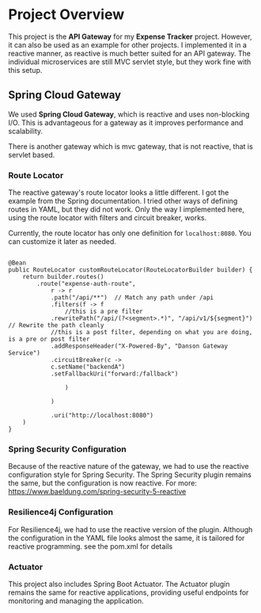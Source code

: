 # Project Overview

This project is the **API Gateway** for my **Expense Tracker** project. However, it can also be used as an example for other projects. I implemented it in a reactive manner, as reactive is much better suited for an API gateway. The individual microservices are still MVC servlet style, but they work fine with this setup.

## Spring Cloud Gateway

We used **Spring Cloud Gateway**, which is reactive and uses non-blocking I/O. This is advantageous for a gateway as it improves performance and scalability.

There is another gateway which is mvc gateway, that is not reactive, that is servlet based.

### Route Locator

The reactive gateway's route locator looks a little different. I got the example from the Spring documentation. I tried other ways of defining routes in YAML, but they did not work. Only the way I implemented here, using the route locator with filters and circuit breaker, works.

Currently, the route locator has only one definition for `localhost:8080`. You can customize it later as needed.

```

@Bean
public RouteLocator customRouteLocator(RouteLocatorBuilder builder) {
    return builder.routes()
		.route("expense-auth-route",
			r -> r
			.path("/api/**")  // Match any path under /api
			.filters(f -> f
				//this is a pre filter
			.rewritePath("/api/(?<segment>.*)", "/api/v1/${segment}")  // Rewrite the path cleanly
			//this is a post filter, depending on what you are doing, is a pre or post filter
			.addResponseHeader("X-Powered-By", "Danson Gateway Service")
			.circuitBreaker(c ->
			c.setName("backendA")
			.setFallbackUri("forward:/fallback")

				)

			)

			.uri("http://localhost:8080")
	)
}
```

### Spring Security Configuration
Because of the reactive nature of the gateway, we had to use the reactive configuration style for Spring Security. The Spring Security plugin remains the same, but the configuration is now reactive.
For more: https://www.baeldung.com/spring-security-5-reactive


### Resilience4j Configuration
For Resilience4j, we had to use the reactive version of the plugin. Although the configuration in the YAML file looks almost the same, it is tailored for reactive programming.
see the pom.xml for details


### Actuator
This project also includes Spring Boot Actuator. The Actuator plugin remains the same for reactive applications, providing useful endpoints for monitoring and managing the application.
